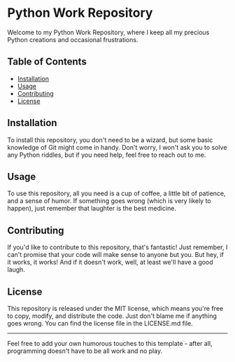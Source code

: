 # Python Work Repository

Welcome to my Python Work Repository, where I keep all my precious Python creations and occasional frustrations.

## Table of Contents

- [Installation](#installation)
- [Usage](#usage)
- [Contributing](#contributing)
- [License](#license)

## Installation

To install this repository, you don't need to be a wizard, but some basic knowledge of Git might come in handy. Don't worry, I won't ask you to solve any Python riddles, but if you need help, feel free to reach out to me.

## Usage

To use this repository, all you need is a cup of coffee, a little bit of patience, and a sense of humor. If something goes wrong (which is very likely to happen), just remember that laughter is the best medicine.

## Contributing

If you'd like to contribute to this repository, that's fantastic! Just remember, I can't promise that your code will make sense to anyone but you. But hey, if it works, it works! And if it doesn't work, well, at least we'll have a good laugh.

## License

This repository is released under the MIT license, which means you're free to copy, modify, and distribute the code. Just don't blame me if anything goes wrong. You can find the license file in the LICENSE.md file.

---

Feel free to add your own humorous touches to this template - after all, programming doesn't have to be all work and no play.
